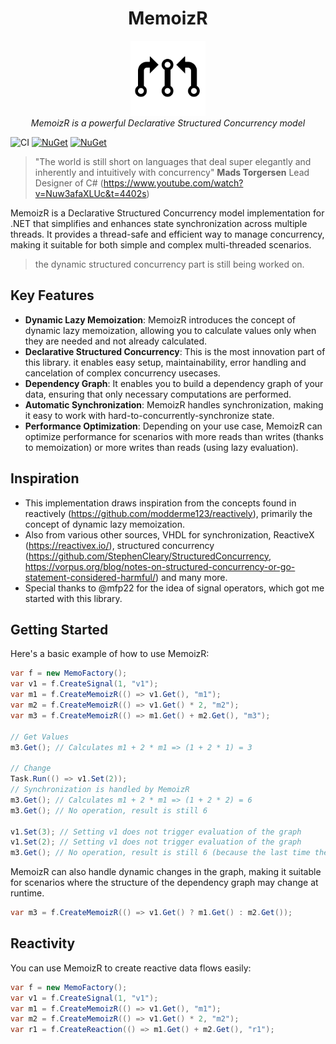 <h1 align="center">MemoizR</h1>

<p align="center">
  <img src="docs/MemoizR.png" alt="MemoizR-logo" width="120px" height="120px"/>
  <br>
  <em>MemoizR is a powerful Declarative Structured Concurrency model</em>
  <br>
</p>



![CI](https://github.com/timonkrebs/MemoizR/workflows/.NET/badge.svg)
[![NuGet](https://img.shields.io/nuget/dt/memoizr.svg)](https://www.nuget.org/packages/memoizr) 
[![NuGet](https://img.shields.io/nuget/vpre/memoizr.svg)](https://www.nuget.org/packages/memoizr)

> "The world is still short on languages that deal super elegantly and inherently and intuitively with concurrency" **Mads Torgersen** Lead Designer of C# (https://www.youtube.com/watch?v=Nuw3afaXLUc&t=4402s)

MemoizR is a Declarative Structured Concurrency model implementation for .NET that simplifies and enhances state synchronization across multiple threads. It provides a thread-safe and efficient way to manage concurrency, making it suitable for both simple and complex multi-threaded scenarios.

> the dynamic structured concurrency part is still being worked on.

## Key Features
- **Dynamic Lazy Memoization**: MemoizR introduces the concept of dynamic lazy memoization, allowing you to calculate values only when they are needed and not already calculated.
- **Declarative Structured Concurrency**: This is the most innovation part of this library. it enables easy setup, maintainability, error handling and cancelation of complex concurrency usecases.
- **Dependency Graph**: It enables you to build a dependency graph of your data, ensuring that only necessary computations are performed.
- **Automatic Synchronization**: MemoizR handles synchronization, making it easy to work with hard-to-concurrently-synchronize state.
- **Performance Optimization**: Depending on your use case, MemoizR can optimize performance for scenarios with more reads than writes (thanks to memoization) or more writes than reads (using lazy evaluation).

## Inspiration
- This implementation draws inspiration from the concepts found in reactively (https://github.com/modderme123/reactively), primarily the concept of dynamic lazy memoization.
- Also from various other sources, VHDL for synchronization, ReactiveX (https://reactivex.io/), structured concurrency (https://github.com/StephenCleary/StructuredConcurrency, https://vorpus.org/blog/notes-on-structured-concurrency-or-go-statement-considered-harmful/) and many more.
- Special thanks to @mfp22 for the idea of signal operators, which got me started with this library.

## Getting Started
Here's a basic example of how to use MemoizR:

```csharp
var f = new MemoFactory();
var v1 = f.CreateSignal(1, "v1");
var m1 = f.CreateMemoizR(() => v1.Get(), "m1");
var m2 = f.CreateMemoizR(() => v1.Get() * 2, "m2");
var m3 = f.CreateMemoizR(() => m1.Get() + m2.Get(), "m3");

// Get Values
m3.Get(); // Calculates m1 + 2 * m1 => (1 + 2 * 1) = 3

// Change
Task.Run(() => v1.Set(2));
// Synchronization is handled by MemoizR
m3.Get(); // Calculates m1 + 2 * m1 => (1 + 2 * 2) = 6
m3.Get(); // No operation, result is still 6

v1.Set(3); // Setting v1 does not trigger evaluation of the graph
v1.Set(2); // Setting v1 does not trigger evaluation of the graph
m3.Get(); // No operation, result is still 6 (because the last time the graph was evaluated, v1 was already 2)
```

MemoizR can also handle dynamic changes in the graph, making it suitable for scenarios where the structure of the dependency graph may change at runtime.

```cs
var m3 = f.CreateMemoizR(() => v1.Get() ? m1.Get() : m2.Get());
```

## Reactivity
You can use MemoizR to create reactive data flows easily:

```csharp
var f = new MemoFactory();
var v1 = f.CreateSignal(1, "v1");
var m1 = f.CreateMemoizR(() => v1.Get(), "m1");
var m2 = f.CreateMemoizR(() => v1.Get() * 2, "m2");
var r1 = f.CreateReaction(() => m1.Get() + m2.Get(), "r1");
```
